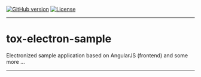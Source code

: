 [![GitHub version][github-image]][github-url]
[![License][license-image]][license-url]

***

# tox-electron-sample

Electronized sample application based on AngularJS (frontend) and some more ...

***

[github-image]: https://img.shields.io/github/tag/dasrick/tox-electron-sample.svg?style=flat-square
[github-url]: https://github.com/dasrick/tox-electron-sample
[license-image]: https://img.shields.io/github/license/dasrick/tox-electron-sample.svg?style=flat-square
[license-url]: https://github.com/dasrick/tox-electron-sample/blob/master/LICENSE